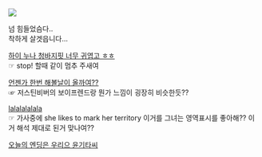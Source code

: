 #  

![](https://upload2.inven.co.kr/upload/2015/12/16/bbs/i13201890890.jpg)    

넘 힘들었슴다..  
착하게 살겟읍니다...  

 [하이 누나 청바지핏 너무 귀엽고 ㅎㅎ ](https://youtu.be/NC5lqY0xSp4)  
 ☞ stop! 할때 같이 멈추 주새여  
   
 [언젠가 한번 해볼날이 올까여??](https://youtu.be/adiKeNfK1Mc)  
 ☞ 저스틴비버의 보이프렌드랑 뭔가 느낌이 굉장히 비슷한듯??

 [lalalalalala](https://youtu.be/TgUo2q1VK7E)  
 ☞ 가사중에 she likes to mark her territory 
 이거를 그녀는 영역표시를 좋아해?? 이거 해석 제대로 된거 맞나여??
 
 [오늘의 엔딩은 우리으 윤기타씨](https://youtu.be/Lm5pklfk7MQ)

 
